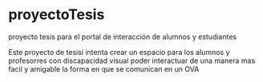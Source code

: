 # proyectoTesis
proyecto tesis para el portal de interacción de alumnos y estudiantes

Este proyecto de tesisi intenta crear un espacio para los alumnos y profesorres con discapacidad visual poder interactuar de una manera mas facil y amigable la forma en que se comunican en un OVA
